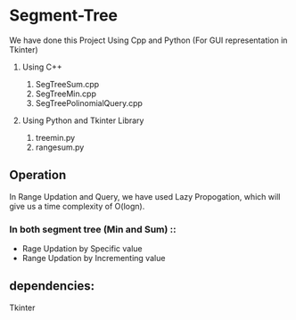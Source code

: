 # Segment-Tree
We have done this Project Using Cpp and Python (For GUI representation in Tkinter)



1. Using C++
    1. SegTreeSum.cpp
    2. SegTreeMin.cpp
    3. SegTreePolinomialQuery.cpp




2. Using Python and Tkinter Library
    1. treemin.py 
    2. rangesum.py 

## Operation

In Range Updation and Query, we have used Lazy Propogation, which will give us a time complexity of O(logn).


### In both segment tree (Min and Sum) :: 
* Rage Updation by Specific value
* Range Updation by Incrementing value

## dependencies:
Tkinter

